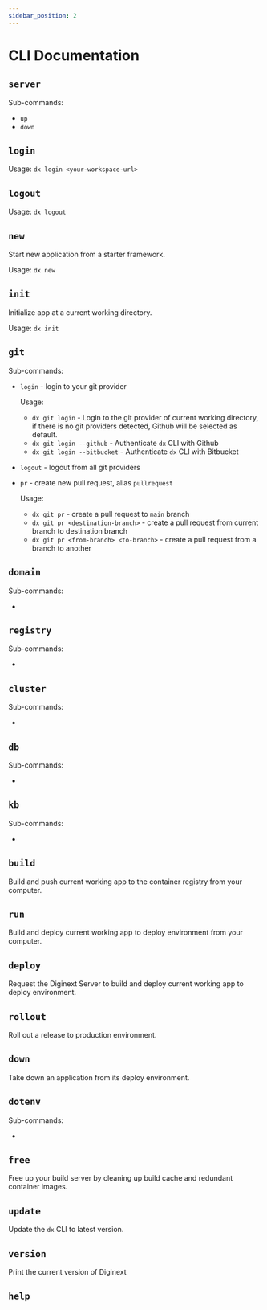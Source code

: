 ```yaml
---
sidebar_position: 2
---
```


# CLI Documentation

## `server`

Sub-commands:

- `up`
- `down`

## `login`

Usage: `dx login <your-workspace-url>`

## `logout`

Usage: `dx logout`

## `new`

Start new application from a starter framework.

Usage: `dx new`

## `init`

Initialize app at a current working directory.

Usage: `dx init`

## `git`

Sub-commands:

- `login` - login to your git provider
    
    Usage:
    
    - `dx git login` - Login to the git provider of current working directory, if there is no git providers detected, Github will be selected as default.
    - `dx git login --github` - Authenticate `dx` CLI with Github
    - `dx git login --bitbucket` - Authenticate `dx` CLI with Bitbucket
- `logout` - logout from all git providers
- `pr` - create new pull request, alias `pullrequest`
    
    Usage: 
    
    - `dx git pr` - create a pull request to `main` branch
    - `dx git pr <destination-branch>` - create a pull request from current branch to destination branch
    - `dx git pr <from-branch> <to-branch>` - create a pull request from a branch to another

## `domain`

Sub-commands: 

- 

## `registry`

Sub-commands:

- 

## `cluster`

Sub-commands:

- 

## `db`

Sub-commands:

- 

## `kb`

Sub-commands:

- 

## `build`

Build and push current working app to the container registry from your computer.

## `run`

Build and deploy current working app to deploy environment from your computer.

## `deploy`

Request the Diginext Server to build and deploy current working app to deploy environment.

## `rollout`

Roll out a release to production environment.

## `down`

Take down an application from its deploy environment.

## `dotenv`

Sub-commands:

- 

## `free`

Free up your build server by cleaning up build cache and redundant container images.

## `update`

Update the `dx` CLI to latest version.

## `version`

Print the current version of Diginext

## `help`